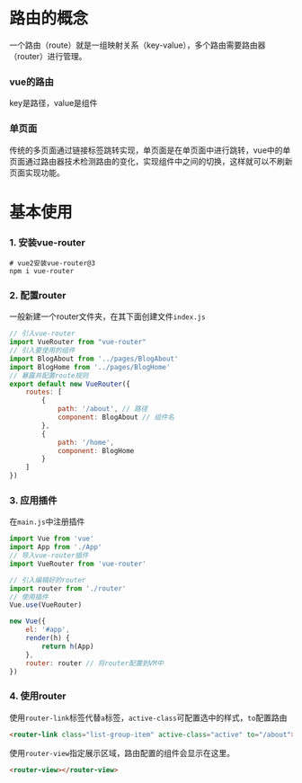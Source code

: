 # 路由的概念

一个路由（route）就是一组映射关系（key-value），多个路由需要路由器（router）进行管理。

### vue的路由

key是路径，value是组件

### 单页面

传统的多页面通过链接标签跳转实现，单页面是在单页面中进行跳转，vue中的单页面通过路由器技术检测路由的变化，实现组件中之间的切换，这样就可以不刷新页面实现功能。

# 基本使用

### 1. 安装vue-router

```shell
# vue2安装vue-router@3
npm i vue-router
```

### 2. 配置router

一般新建一个router文件夹，在其下面创建文件`index.js`

```js
// 引入vue-router
import VueRouter from "vue-router"
// 引入要使用的组件
import BlogAbout from '../pages/BlogAbout'
import BlogHome from '../pages/BlogHome'
// 暴露并配置route规则
export default new VueRouter({
    routes: [
        {
            path: '/about', // 路径
            component: BlogAbout // 组件名
        },
        {
            path: '/home',
            component: BlogHome
        }
    ]
})
```

### 3. 应用插件

在`main.js`中注册插件

```js
import Vue from 'vue'
import App from './App'
// 导入vue-router插件
import VueRouter from 'vue-router'

// 引入编辑好的router
import router from './router'
// 使用插件
Vue.use(VueRouter)

new Vue({
    el: '#app',
    render(h) {
        return h(App)
    },
    router: router // 将router配置到VM中
})
```

### 4. 使用router

使用`router-link`标签代替`a`标签，`active-class`可配置选中的样式，`to`配置路由

```html
<router-link class="list-group-item" active-class="active" to="/about">About</router-link>
```

使用`router-view`指定展示区域，路由配置的组件会显示在这里。

```html
<router-view></router-view>
```


